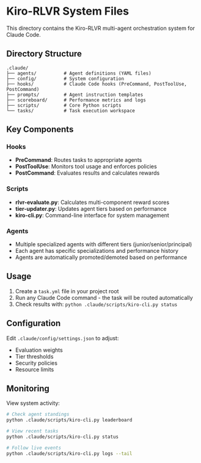 # Kiro-RLVR System Files

This directory contains the Kiro-RLVR multi-agent orchestration system for Claude Code.

## Directory Structure

```
.claude/
├── agents/          # Agent definitions (YAML files)
├── config/          # System configuration
├── hooks/           # Claude Code hooks (PreCommand, PostToolUse, PostCommand)
├── prompts/         # Agent instruction templates
├── scoreboard/      # Performance metrics and logs
├── scripts/         # Core Python scripts
└── tasks/           # Task execution workspace
```

## Key Components

### Hooks
- **PreCommand**: Routes tasks to appropriate agents
- **PostToolUse**: Monitors tool usage and enforces policies  
- **PostCommand**: Evaluates results and calculates rewards

### Scripts
- **rlvr-evaluate.py**: Calculates multi-component reward scores
- **tier-updater.py**: Updates agent tiers based on performance
- **kiro-cli.py**: Command-line interface for system management

### Agents
- Multiple specialized agents with different tiers (junior/senior/principal)
- Each agent has specific specializations and performance history
- Agents are automatically promoted/demoted based on performance

## Usage

1. Create a `task.yml` file in your project root
2. Run any Claude Code command - the task will be routed automatically
3. Check results with: `python .claude/scripts/kiro-cli.py status`

## Configuration

Edit `.claude/config/settings.json` to adjust:
- Evaluation weights
- Tier thresholds  
- Security policies
- Resource limits

## Monitoring

View system activity:
```bash
# Check agent standings
python .claude/scripts/kiro-cli.py leaderboard

# View recent tasks
python .claude/scripts/kiro-cli.py status

# Follow live events
python .claude/scripts/kiro-cli.py logs --tail
```